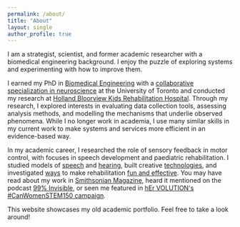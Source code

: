 ```yaml
---
permalink: /about/
title: "About"
layout: single
author_profile: true
---
```

I am a strategist, scientist, and former academic researcher with a biomedical engineering background. I enjoy the puzzle of exploring systems and experimenting with how to improve them. 

I earned my PhD in [Biomedical Engineering](https://ibbme.utoronto.ca/) with a [collaborative specialization in neuroscience](http://www.neuroscience.utoronto.ca/) at the University of Toronto and conducted my research at [Holland Bloorview Kids Rehabilitation Hospital](https://research.hollandbloorview.ca/). Through my research, I explored  interests in evaluating data collection tools, assessing analysis methods, and modelling the mechanisms that underlie observed phenomena. While I no longer work in academia, I use many similar skills in my current work to make systems and services more efficient in an evidence-based way.

In my academic career, I researched the role of sensory feedback in motor control, with focuses in speech development and paediatric rehabilitation. I studied models of [speech](/projects/auditoryfb) and [hearing](/projects/soundloc), built creative [technologies](/projects/biomusic), and investigated [ways](/projects/auditoryfb) to make rehabilitation [fun and effective](/projects/musicmaster). You may have read about my work in [Smithsonian Magazine](http://www.smithsonianmag.com/innovation/can-biomusic-offer-kids-autism-new-way-communicate-180968649/), heard it mentioned on the podcast [99% Invisible](https://99percentinvisible.org/episode/sound-and-health-hospitals/), or seen me featured in [hEr VOLUTION's #CanWomenSTEM150 campaign](https://www.hervolution.org/150-days-canadian-women-stem-week-13-wrap/).

This website showcases my old academic portfolio. Feel free to take a look around!
